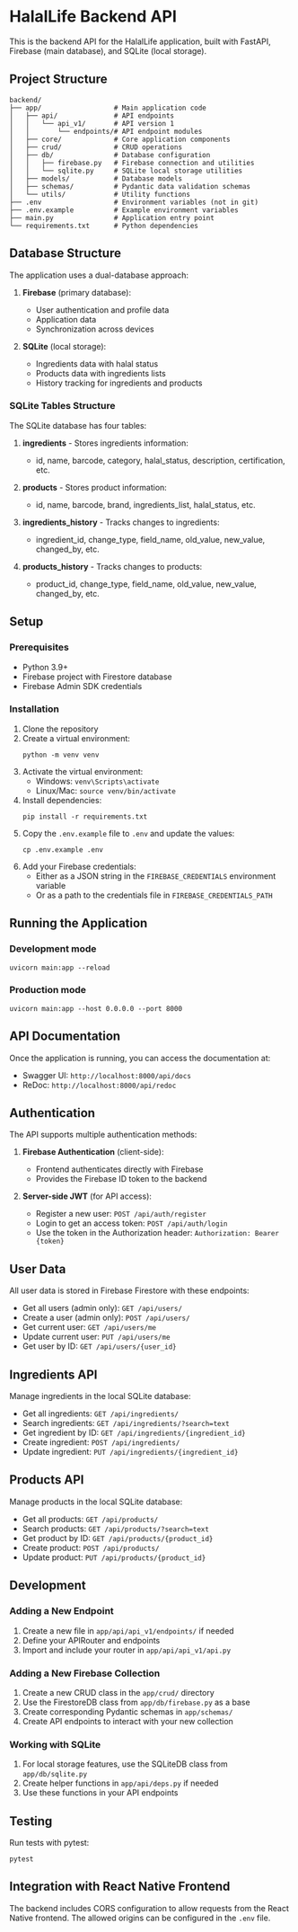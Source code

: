 # HalalLife Backend API

This is the backend API for the HalalLife application, built with FastAPI, Firebase (main database), and SQLite (local storage).

## Project Structure

```
backend/
├── app/                  # Main application code
│   ├── api/              # API endpoints
│   │   └── api_v1/       # API version 1
│   │       └── endpoints/# API endpoint modules
│   ├── core/             # Core application components
│   ├── crud/             # CRUD operations
│   ├── db/               # Database configuration
│   │   ├── firebase.py   # Firebase connection and utilities
│   │   └── sqlite.py     # SQLite local storage utilities
│   ├── models/           # Database models
│   ├── schemas/          # Pydantic data validation schemas
│   └── utils/            # Utility functions
├── .env                  # Environment variables (not in git)
├── .env.example          # Example environment variables
├── main.py               # Application entry point
└── requirements.txt      # Python dependencies
```

## Database Structure

The application uses a dual-database approach:

1. **Firebase** (primary database):
   - User authentication and profile data
   - Application data
   - Synchronization across devices

2. **SQLite** (local storage):
   - Ingredients data with halal status
   - Products data with ingredients lists
   - History tracking for ingredients and products

### SQLite Tables Structure

The SQLite database has four tables:

1. **ingredients** - Stores ingredients information:
   - id, name, barcode, category, halal_status, description, certification, etc.

2. **products** - Stores product information:
   - id, name, barcode, brand, ingredients_list, halal_status, etc.

3. **ingredients_history** - Tracks changes to ingredients:
   - ingredient_id, change_type, field_name, old_value, new_value, changed_by, etc.

4. **products_history** - Tracks changes to products:
   - product_id, change_type, field_name, old_value, new_value, changed_by, etc.

## Setup

### Prerequisites

- Python 3.9+
- Firebase project with Firestore database
- Firebase Admin SDK credentials

### Installation

1. Clone the repository
2. Create a virtual environment:
   ```
   python -m venv venv
   ```
3. Activate the virtual environment:
   - Windows: `venv\Scripts\activate`
   - Linux/Mac: `source venv/bin/activate`
4. Install dependencies:
   ```
   pip install -r requirements.txt
   ```
5. Copy the `.env.example` file to `.env` and update the values:
   ```
   cp .env.example .env
   ```
6. Add your Firebase credentials:
   - Either as a JSON string in the `FIREBASE_CREDENTIALS` environment variable
   - Or as a path to the credentials file in `FIREBASE_CREDENTIALS_PATH`

## Running the Application

### Development mode

```
uvicorn main:app --reload
```

### Production mode

```
uvicorn main:app --host 0.0.0.0 --port 8000
```

## API Documentation

Once the application is running, you can access the documentation at:

- Swagger UI: `http://localhost:8000/api/docs`
- ReDoc: `http://localhost:8000/api/redoc`

## Authentication

The API supports multiple authentication methods:

1. **Firebase Authentication** (client-side):
   - Frontend authenticates directly with Firebase
   - Provides the Firebase ID token to the backend

2. **Server-side JWT** (for API access):
   - Register a new user: `POST /api/auth/register`
   - Login to get an access token: `POST /api/auth/login`
   - Use the token in the Authorization header: `Authorization: Bearer {token}`

## User Data

All user data is stored in Firebase Firestore with these endpoints:

- Get all users (admin only): `GET /api/users/`
- Create a user (admin only): `POST /api/users/`
- Get current user: `GET /api/users/me`
- Update current user: `PUT /api/users/me`
- Get user by ID: `GET /api/users/{user_id}`

## Ingredients API

Manage ingredients in the local SQLite database:

- Get all ingredients: `GET /api/ingredients/`
- Search ingredients: `GET /api/ingredients/?search=text`
- Get ingredient by ID: `GET /api/ingredients/{ingredient_id}`
- Create ingredient: `POST /api/ingredients/`
- Update ingredient: `PUT /api/ingredients/{ingredient_id}`

## Products API

Manage products in the local SQLite database:

- Get all products: `GET /api/products/`
- Search products: `GET /api/products/?search=text`
- Get product by ID: `GET /api/products/{product_id}`
- Create product: `POST /api/products/`
- Update product: `PUT /api/products/{product_id}`

## Development

### Adding a New Endpoint

1. Create a new file in `app/api/api_v1/endpoints/` if needed
2. Define your APIRouter and endpoints
3. Import and include your router in `app/api/api_v1/api.py`

### Adding a New Firebase Collection

1. Create a new CRUD class in the `app/crud/` directory
2. Use the FirestoreDB class from `app/db/firebase.py` as a base
3. Create corresponding Pydantic schemas in `app/schemas/`
4. Create API endpoints to interact with your new collection

### Working with SQLite

1. For local storage features, use the SQLiteDB class from `app/db/sqlite.py`
2. Create helper functions in `app/api/deps.py` if needed
3. Use these functions in your API endpoints

## Testing

Run tests with pytest:

```
pytest
```

## Integration with React Native Frontend

The backend includes CORS configuration to allow requests from the React Native frontend. 
The allowed origins can be configured in the `.env` file. 